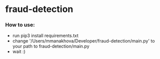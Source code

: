# fraud-detection

### How to use:
- run pip3 install requirements.txt
- change '/Users/mmanakhova/Developer/fraud-detection/main.py' to your path to fraud-detection/main.py
- wait :)
